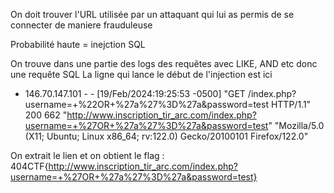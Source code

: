 On doit trouver l'URL utilisée par un attaquant qui lui as permis de se connecter de maniere frauduleuse

Probabilité haute  = inejction SQL 

On trouve dans une partie des logs des requêtes avec LIKE, AND etc donc une requête SQL
La ligne qui lance le début de l'injection est ici 

* 146.70.147.101 - - [19/Feb/2024:19:25:53 -0500] "GET /index.php?username=+%22OR+%27a%27%3D%27a&password=test HTTP/1.1" 200 662 "http://www.inscription_tir_arc.com/index.php?username=+%27OR+%27a%27%3D%27a&password=test" "Mozilla/5.0 (X11; Ubuntu; Linux x86_64; rv:122.0) Gecko/20100101 Firefox/122.0"

On extrait le lien et on obtient le flag : 
404CTF{http://www.inscription_tir_arc.com/index.php?username=+%27OR+%27a%27%3D%27a&password=test}

